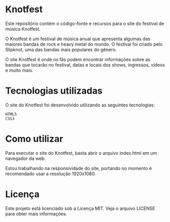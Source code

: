 <h1>Knotfest</h1>

Este repositório contém o código-fonte e recursos para o site do festival de música Knotfest.

O Knotfest é um festival de música anual que apresenta algumas das maiores bandas de rock e heavy metal do mundo. O festival foi criado pelo Slipknot, uma das bandas mais populares do gênero.

O site Knotfest é onde os fãs podem encontrar informações sobre as bandas que tocarão no festival, datas e locais dos shows, ingressos, vídeos e muito mais. 
<h1>Tecnologias utilizadas</h1>

O site do Knotfest foi desenvolvido utilizando as seguintes tecnologias:

    HTML5
    CSS3
    

<h1>Como utilizar</h1>

Para executar o site do Knotfest, basta abrir o arquivo index.html em um navegador da web. 

Estou trabalhando na responsividade do site, portando no momento é recomendado usar a resolução 1920x1080.
<h1>Licença</h1>

Este projeto está licenciado sob a Licença MIT. Veja o arquivo LICENSE para obter mais informações.
